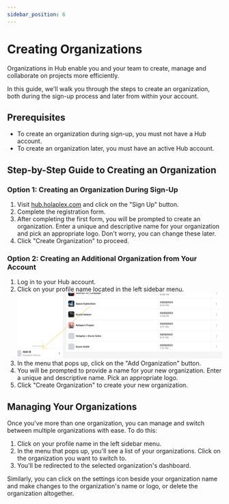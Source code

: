 ```yaml
---
sidebar_position: 6
---
```


# Creating Organizations

Organizations in Hub enable you and your team to create, manage and collaborate on projects more efficiently.

In this guide, we'll walk you through the steps to create an organization, both during the sign-up process and later from within your account.

## Prerequisites

- To create an organization during sign-up, you must not have a Hub account.
- To create an organization later, you must have an active Hub account.

## Step-by-Step Guide to Creating an Organization

### Option 1: Creating an Organization During Sign-Up

1.  Visit [hub.holaplex.com](http://hub.holaplex.com/) and click on the "Sign Up" button.
2.  Complete the registration form.
3.  After completing the first form, you will be prompted to create an organization. Enter a unique and descriptive name for your organization and pick an appropriate logo. Don't worry, you can change these later.
4.  Click "Create Organization" to proceed.

### Option 2: Creating an Additional Organization from Your Account

1.  Log in to your Hub account.
2.  Click on your profile name located in the left sidebar menu.
    ![Profile name on sidebar](./createorg.png)
3.  In the menu that pops up, click on the "Add Organization" button.
4.  You will be prompted to provide a name for your new organization. Enter a unique and descriptive name. Pick an appropriate logo.
5.  Click "Create Organization" to create your new organization.

## Managing Your Organizations

Once you've more than one organization, you can manage and switch between multiple organizations with ease. To do this:

1.  Click on your profile name in the left sidebar menu.
2.  In the menu that pops up, you'll see a list of your organizations. Click on the organization you want to switch to.
3.  You'll be redirected to the selected organization's dashboard.

Similarly, you can click on the settings icon beside your organization name and make changes to the organization's name or logo, or delete the organization altogether.

